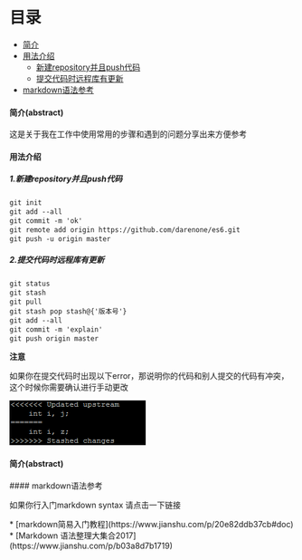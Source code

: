 目录
================
* [简介](#overview)
* [用法介绍](#introduce)
	* [新建repository并且push代码](#solution1)
	* [提交代码时远程库有更新](#solution2)
* [markdown语法参考](#foot)


<h4 id="overview">简介(abstract)</h4>
<p>这是关于我在工作中使用常用的步骤和遇到的问题分享出来方便参考</p>
<h4 id="introduce">用法介绍</h4>
<h5 id="solution1">1.新建repository并且push代码</h5>

```
git init
git add --all
git commit -m 'ok'
git remote add origin https://github.com/darenone/es6.git
git push -u origin master
```

<h5 id="solution2">2.提交代码时远程库有更新</h5>

```
git status
git stash 
git pull 
git stash pop stash@{'版本号'}
git add --all
git commit -m 'explain'
git push origin master
```
**注意**
<p style="font-size: 14px;">如果你在提交代码时出现以下error，那说明你的代码和别人提交的代码有冲突，这个时候你需要确认进行手动更改</p>

![图片2](./img/solution2.png)


<h4 id="foot">简介(abstract)</h4>
#### markdown语法参考
<p>如果你行入门markdown syntax 请点击一下链接</p>
* [markdown简易入门教程](https://www.jianshu.com/p/20e82ddb37cb#doc)
* [Markdown 语法整理大集合2017](https://www.jianshu.com/p/b03a8d7b1719)